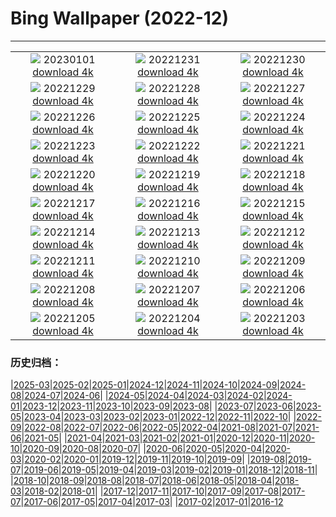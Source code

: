 # Bing Wallpaper (2022-12)
**************
| | | |
|:-:|:-:|:-:|
| ![](https://www.bing.com/th?id=OHR.NorwayNYD_IT-IT5778701679_1920x1080.jpg) 20230101 [download 4k](https://www.bing.com/th?id=OHR.NorwayNYD_IT-IT5778701679_UHD.jpg) | ![](https://www.bing.com/th?id=OHR.SydneyNYE_IT-IT6506933532_1920x1080.jpg) 20221231 [download 4k](https://www.bing.com/th?id=OHR.SydneyNYE_IT-IT6506933532_UHD.jpg) | ![](https://www.bing.com/th?id=OHR.ChalkRock_IT-IT6238441928_1920x1080.jpg) 20221230 [download 4k](https://www.bing.com/th?id=OHR.ChalkRock_IT-IT6238441928_UHD.jpg) |
| ![](https://www.bing.com/th?id=OHR.ButterflyEffect_IT-IT0343358524_1920x1080.jpg) 20221229 [download 4k](https://www.bing.com/th?id=OHR.ButterflyEffect_IT-IT0343358524_UHD.jpg) | ![](https://www.bing.com/th?id=OHR.ChiesaBianca_IT-IT9675445018_1920x1080.jpg) 20221228 [download 4k](https://www.bing.com/th?id=OHR.ChiesaBianca_IT-IT9675445018_UHD.jpg) | ![](https://www.bing.com/th?id=OHR.BlueLagoon_IT-IT9471498252_1920x1080.jpg) 20221227 [download 4k](https://www.bing.com/th?id=OHR.BlueLagoon_IT-IT9471498252_UHD.jpg) |
| ![](https://www.bing.com/th?id=OHR.BeverleyWestwood_IT-IT0679247623_1920x1080.jpg) 20221226 [download 4k](https://www.bing.com/th?id=OHR.BeverleyWestwood_IT-IT0679247623_UHD.jpg) | ![](https://www.bing.com/th?id=OHR.ChristmasSouvenir_IT-IT0848440628_1920x1080.jpg) 20221225 [download 4k](https://www.bing.com/th?id=OHR.ChristmasSouvenir_IT-IT0848440628_UHD.jpg) | ![](https://www.bing.com/th?id=OHR.AmalgaTree_IT-IT0809820895_1920x1080.jpg) 20221224 [download 4k](https://www.bing.com/th?id=OHR.AmalgaTree_IT-IT0809820895_UHD.jpg) |
| ![](https://www.bing.com/th?id=OHR.GentooGrievances_IT-IT0883289561_1920x1080.jpg) 20221223 [download 4k](https://www.bing.com/th?id=OHR.GentooGrievances_IT-IT0883289561_UHD.jpg) | ![](https://www.bing.com/th?id=OHR.TreeGaleriesLafayette_IT-IT0929395790_1920x1080.jpg) 20221222 [download 4k](https://www.bing.com/th?id=OHR.TreeGaleriesLafayette_IT-IT0929395790_UHD.jpg) | ![](https://www.bing.com/th?id=OHR.SolarHalo_IT-IT0961261003_1920x1080.jpg) 20221221 [download 4k](https://www.bing.com/th?id=OHR.SolarHalo_IT-IT0961261003_UHD.jpg) |
| ![](https://www.bing.com/th?id=OHR.PalaceBelvedere_IT-IT0751759087_1920x1080.jpg) 20221220 [download 4k](https://www.bing.com/th?id=OHR.PalaceBelvedere_IT-IT0751759087_UHD.jpg) | ![](https://www.bing.com/th?id=OHR.WinterberryBush_IT-IT0716746142_1920x1080.jpg) 20221219 [download 4k](https://www.bing.com/th?id=OHR.WinterberryBush_IT-IT0716746142_UHD.jpg) | ![](https://www.bing.com/th?id=OHR.SouthBeach_IT-IT0596404454_1920x1080.jpg) 20221218 [download 4k](https://www.bing.com/th?id=OHR.SouthBeach_IT-IT0596404454_UHD.jpg) |
| ![](https://www.bing.com/th?id=OHR.GlacierGoats_IT-IT2530415589_1920x1080.jpg) 20221217 [download 4k](https://www.bing.com/th?id=OHR.GlacierGoats_IT-IT2530415589_UHD.jpg) | ![](https://www.bing.com/th?id=OHR.RoeTrentino_IT-IT7379688058_1920x1080.jpg) 20221216 [download 4k](https://www.bing.com/th?id=OHR.RoeTrentino_IT-IT7379688058_UHD.jpg) | ![](https://www.bing.com/th?id=OHR.Borovets_IT-IT8730463198_1920x1080.jpg) 20221215 [download 4k](https://www.bing.com/th?id=OHR.Borovets_IT-IT8730463198_UHD.jpg) |
| ![](https://www.bing.com/th?id=OHR.TangleCreekFalls_IT-IT9219346526_1920x1080.jpg) 20221214 [download 4k](https://www.bing.com/th?id=OHR.TangleCreekFalls_IT-IT9219346526_UHD.jpg) | ![](https://www.bing.com/th?id=OHR.InstagramHallstatt_IT-IT9185258654_1920x1080.jpg) 20221213 [download 4k](https://www.bing.com/th?id=OHR.InstagramHallstatt_IT-IT9185258654_UHD.jpg) | ![](https://www.bing.com/th?id=OHR.PoinsettiaDay_IT-IT9265095984_1920x1080.jpg) 20221212 [download 4k](https://www.bing.com/th?id=OHR.PoinsettiaDay_IT-IT9265095984_UHD.jpg) |
| ![](https://www.bing.com/th?id=OHR.BuchsteinRossstein_IT-IT9149911592_1920x1080.jpg) 20221211 [download 4k](https://www.bing.com/th?id=OHR.BuchsteinRossstein_IT-IT9149911592_UHD.jpg) | ![](https://www.bing.com/th?id=OHR.SaltDesert_IT-IT9073772444_1920x1080.jpg) 20221210 [download 4k](https://www.bing.com/th?id=OHR.SaltDesert_IT-IT9073772444_UHD.jpg) | ![](https://www.bing.com/th?id=OHR.NorwayMuskox_IT-IT9113986240_1920x1080.jpg) 20221209 [download 4k](https://www.bing.com/th?id=OHR.NorwayMuskox_IT-IT9113986240_UHD.jpg) |
| ![](https://www.bing.com/th?id=OHR.FlorenceAerial_IT-IT8986104712_1920x1080.jpg) 20221208 [download 4k](https://www.bing.com/th?id=OHR.FlorenceAerial_IT-IT8986104712_UHD.jpg) | ![](https://www.bing.com/th?id=OHR.TeatroScalaMilan_IT-IT9016689098_1920x1080.jpg) 20221207 [download 4k](https://www.bing.com/th?id=OHR.TeatroScalaMilan_IT-IT9016689098_UHD.jpg) | ![](https://www.bing.com/th?id=OHR.StNick_IT-IT8878121546_1920x1080.jpg) 20221206 [download 4k](https://www.bing.com/th?id=OHR.StNick_IT-IT8878121546_UHD.jpg) |
| ![](https://www.bing.com/th?id=OHR.GreatEgret_IT-IT8835587032_1920x1080.jpg) 20221205 [download 4k](https://www.bing.com/th?id=OHR.GreatEgret_IT-IT8835587032_UHD.jpg) | ![](https://www.bing.com/th?id=OHR.KilimanjaroElephants_IT-IT8791759979_1920x1080.jpg) 20221204 [download 4k](https://www.bing.com/th?id=OHR.KilimanjaroElephants_IT-IT8791759979_UHD.jpg) | ![](https://www.bing.com/th?id=OHR.GranParadiso100th_IT-IT3890893654_1920x1080.jpg) 20221203 [download 4k](https://www.bing.com/th?id=OHR.GranParadiso100th_IT-IT3890893654_UHD.jpg) |

### 历史归档：

|[2025-03](/../2025-03/2025-03.md)|[2025-02](/../2025-02/2025-02.md)|[2025-01](/../2025-01/2025-01.md)|[2024-12](/../2024-12/2024-12.md)|[2024-11](/../2024-11/2024-11.md)|[2024-10](/../2024-10/2024-10.md)|[2024-09](/../2024-09/2024-09.md)|[2024-08](/../2024-08/2024-08.md)|[2024-07](/../2024-07/2024-07.md)|[2024-06](/../2024-06/2024-06.md)|
|[2024-05](/../2024-05/2024-05.md)|[2024-04](/../2024-04/2024-04.md)|[2024-03](/../2024-03/2024-03.md)|[2024-02](/../2024-02/2024-02.md)|[2024-01](/../2024-01/2024-01.md)|[2023-12](/../2023-12/2023-12.md)|[2023-11](/../2023-11/2023-11.md)|[2023-10](/../2023-10/2023-10.md)|[2023-09](/../2023-09/2023-09.md)|[2023-08](/../2023-08/2023-08.md)|
|[2023-07](/../2023-07/2023-07.md)|[2023-06](/../2023-06/2023-06.md)|[2023-05](/../2023-05/2023-05.md)|[2023-04](/../2023-04/2023-04.md)|[2023-03](/../2023-03/2023-03.md)|[2023-02](/../2023-02/2023-02.md)|[2023-01](/../2023-01/2023-01.md)|[2022-12](/2022-12.md)|[2022-11](/../2022-11/2022-11.md)|[2022-10](/../2022-10/2022-10.md)|
|[2022-09](/../2022-09/2022-09.md)|[2022-08](/../2022-08/2022-08.md)|[2022-07](/../2022-07/2022-07.md)|[2022-06](/../2022-06/2022-06.md)|[2022-05](/../2022-05/2022-05.md)|[2022-04](/../2022-04/2022-04.md)|[2021-08](/../2021-08/2021-08.md)|[2021-07](/../2021-07/2021-07.md)|[2021-06](/../2021-06/2021-06.md)|[2021-05](/../2021-05/2021-05.md)|
|[2021-04](/../2021-04/2021-04.md)|[2021-03](/../2021-03/2021-03.md)|[2021-02](/../2021-02/2021-02.md)|[2021-01](/../2021-01/2021-01.md)|[2020-12](/../2020-12/2020-12.md)|[2020-11](/../2020-11/2020-11.md)|[2020-10](/../2020-10/2020-10.md)|[2020-09](/../2020-09/2020-09.md)|[2020-08](/../2020-08/2020-08.md)|[2020-07](/../2020-07/2020-07.md)|
|[2020-06](/../2020-06/2020-06.md)|[2020-05](/../2020-05/2020-05.md)|[2020-04](/../2020-04/2020-04.md)|[2020-03](/../2020-03/2020-03.md)|[2020-02](/../2020-02/2020-02.md)|[2020-01](/../2020-01/2020-01.md)|[2019-12](/../2019-12/2019-12.md)|[2019-11](/../2019-11/2019-11.md)|[2019-10](/../2019-10/2019-10.md)|[2019-09](/../2019-09/2019-09.md)|
|[2019-08](/../2019-08/2019-08.md)|[2019-07](/../2019-07/2019-07.md)|[2019-06](/../2019-06/2019-06.md)|[2019-05](/../2019-05/2019-05.md)|[2019-04](/../2019-04/2019-04.md)|[2019-03](/../2019-03/2019-03.md)|[2019-02](/../2019-02/2019-02.md)|[2019-01](/../2019-01/2019-01.md)|[2018-12](/../2018-12/2018-12.md)|[2018-11](/../2018-11/2018-11.md)|
|[2018-10](/../2018-10/2018-10.md)|[2018-09](/../2018-09/2018-09.md)|[2018-08](/../2018-08/2018-08.md)|[2018-07](/../2018-07/2018-07.md)|[2018-06](/../2018-06/2018-06.md)|[2018-05](/../2018-05/2018-05.md)|[2018-04](/../2018-04/2018-04.md)|[2018-03](/../2018-03/2018-03.md)|[2018-02](/../2018-02/2018-02.md)|[2018-01](/../2018-01/2018-01.md)|
|[2017-12](/../2017-12/2017-12.md)|[2017-11](/../2017-11/2017-11.md)|[2017-10](/../2017-10/2017-10.md)|[2017-09](/../2017-09/2017-09.md)|[2017-08](/../2017-08/2017-08.md)|[2017-07](/../2017-07/2017-07.md)|[2017-06](/../2017-06/2017-06.md)|[2017-05](/../2017-05/2017-05.md)|[2017-04](/../2017-04/2017-04.md)|[2017-03](/../2017-03/2017-03.md)|
|[2017-02](/../2017-02/2017-02.md)|[2017-01](/../2017-01/2017-01.md)|[2016-12](/../2016-12/2016-12.md)